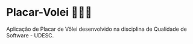 # Placar-Volei 🏐⛹️‍♀️
Aplicação de Placar de Vôlei desenvolvido na disciplina de Qualidade de Software - UDESC. 
